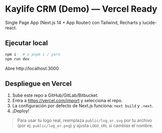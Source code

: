 # Kaylife CRM (Demo) — Vercel Ready

Single Page App (Next.js 14 + App Router) con Tailwind, Recharts y lucide-react.

## Ejecutar local
```bash
npm i   # o pnpm i / yarn
npm run dev
```
Abre http://localhost:3000

## Despliegue en Vercel
1. Sube este repo a GitHub/GitLab/Bitbucket.
2. Entra a https://vercel.com/import y selecciona el repo.
3. La configuración por defecto de Next.js funciona: `next build` y `.next`.
4. ¡Deploy!

> Para usar tu logo real, reemplaza `public/log_or.svg` por tu archivo (por ej. `public/log_or.png`) y ajusta `LOGO_URL` si cambias el nombre.
